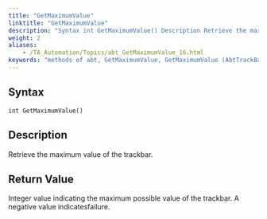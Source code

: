 ```yaml
--- 
title: "GetMaximumValue"
linktitle: "GetMaximumValue"
description: "Syntax int GetMaximumValue() Description Retrieve the maximum value of the trackbar. Return Value Integer value indicating the maximum possible value of the trackbar. A negative value indicates ..."
weight: 2
aliases: 
    - /TA_Automation/Topics/abt_GetMaximumValue_16.html
keywords: "methods of abt, GetMaximumValue, GetMaximumValue (AbtTrackBar), AbtTrackBar, getmaximumvalue, abttrackbar getmaximumvalue, maximum value of trackbar, retrieve maximum value of slider control, obtain maximum limit of trackbar"
---
```


## Syntax

`int GetMaximumValue()`

## Description

Retrieve the maximum value of the trackbar.

## Return Value

Integer value indicating the maximum possible value of the trackbar. A negative value indicatesfailure.




